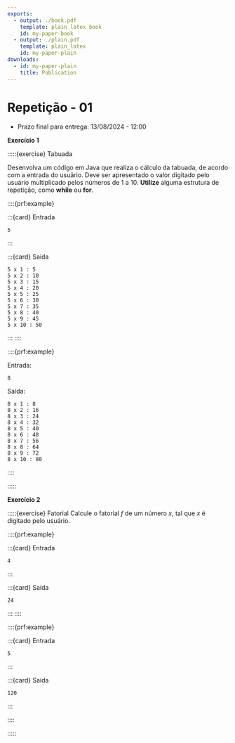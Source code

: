 ```yaml
---
exports:
  - output: ./book.pdf
    template: plain_latex_book
    id: my-paper-book
  - output: ./plain.pdf
    template: plain_latex
    id: my-paper-plain
downloads:
  - id: my-paper-plain
    title: Publication
---
```


# Repetição - 01

- Prazo final para entrega: 13/08/2024 - 12:00

**Exercício 1**

:::::{exercise} Tabuada

Desenvolva um código em Java que realiza o cálculo da tabuada, de acordo com a entrada do usuário. Deve ser apresentado o valor digitado pelo usuário multiplicado pelos números de 1 a 10. **Utilize** alguma estrutura de repetição, como **while** ou **for**.

::::{prf:example}

:::{card} Entrada
```
5
``` 
:::

:::{card} Saída
``` 
5 x 1 : 5
5 x 2 : 10
5 x 3 : 15
5 x 4 : 20
5 x 5 : 25
5 x 6 : 30
5 x 7 : 35
5 x 8 : 40
5 x 9 : 45
5 x 10 : 50
```
:::
::::

::::{prf:example}

Entrada:
``` 
8
``` 

Saída:
``` 
8 x 1 : 8
8 x 2 : 16
8 x 3 : 24
8 x 4 : 32
8 x 5 : 40
8 x 6 : 48
8 x 7 : 56
8 x 8 : 64
8 x 9 : 72
8 x 10 : 80
``` 
::::

:::::



**Exercício 2**

:::::{exercise} Fatorial
Calcule o fatorial $f$ de um número $x$, tal que $x$ é digitado pelo usuário.

::::{prf:example}

:::{card} Entrada
```
4
``` 
:::

:::{card} Saída
``` 
24
```
:::
::::

::::{prf:example}

:::{card} Entrada
``` 
5
```
:::

:::{card} Saída
``` 
120
```
:::

::::

:::::

